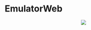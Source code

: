 <p align="center">
    <h1>EmulatorWeb</h1>
</p>
<p align="center">
    <a href="https://github.com/EmulatorWeb/EmulatorWeb/pulse" alt="Activity">
        <img src="https://img.shields.io/github/commit-activity/m/badges/shields" /></a>
</p>